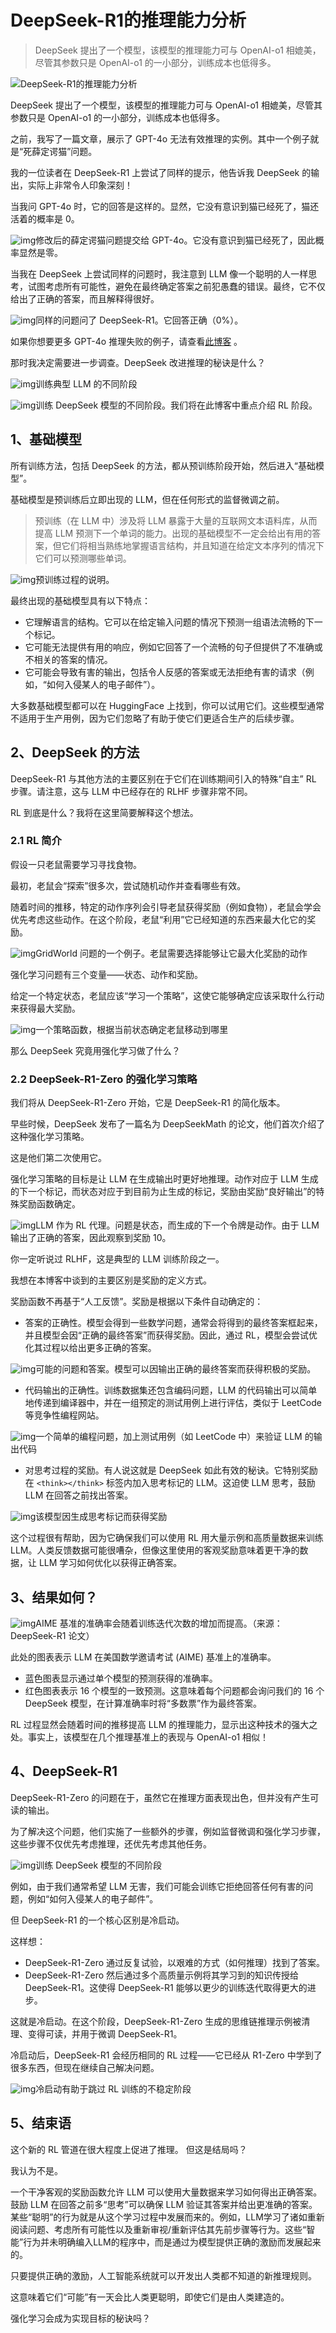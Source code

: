 # DeepSeek-R1的推理能力分析

> DeepSeek 提出了一个模型，该模型的推理能力可与 OpenAI-o1 相媲美，尽管其参数只是 OpenAI-o1 的一小部分，训练成本也低得多。

![DeepSeek-R1的推理能力分析](http://www.hubwiz.com/blog/content/images/size/w2000/2025/02/deepseek-r1-reasoning-capabilities-analysis-1.png)

DeepSeek 提出了一个模型，该模型的推理能力可与 OpenAI-o1 相媲美，尽管其参数只是 OpenAI-o1 的一小部分，训练成本也低得多。

之前，我写了一篇文章，展示了 GPT-4o 无法有效推理的实例。其中一个例子就是“死薛定谔猫”问题。

我的一位读者在 DeepSeek-R1 上尝试了同样的提示，他告诉我 DeepSeek 的输出，实际上非常令人印象深刻！

当我问 GPT-4o 时，它的回答是这样的。显然，它没有意识到猫已经死了，猫还活着的概率是 0。

![img](http://www.hubwiz.com/blog/content/images/2025/02/image-89.png)修改后的薛定谔猫问题提交给 GPT-4o。它没有意识到猫已经死了，因此概率显然是零。

当我在 DeepSeek 上尝试同样的问题时，我注意到 LLM 像一个聪明的人一样思考，试图考虑所有可能性，避免在最终确定答案之前犯愚蠢的错误。最终，它不仅给出了正确的答案，而且解释得很好。

![img](http://www.hubwiz.com/blog/content/images/2025/02/image-90.png)同样的问题问了 DeepSeek-R1。它回答正确（0%）。

如果你想要更多 GPT-4o 推理失败的例子，请查看[此博客](https://ai.gopubby.com/is-gpt-4o-dumber-than-a-3yo-apparently-yes-d97d2adc017e?source=post_page-----d0add267197d--------------------------------) 。

那时我决定需要进一步调查。DeepSeek 改进推理的秘诀是什么？

![img](http://www.hubwiz.com/blog/content/images/2025/02/image-91.png)训练典型 LLM 的不同阶段

![img](http://www.hubwiz.com/blog/content/images/2025/02/image-92.png)训练 DeepSeek 模型的不同阶段。我们将在此博客中重点介绍 RL 阶段。

## 1、基础模型

所有训练方法，包括 DeepSeek 的方法，都从预训练阶段开始，然后进入“基础模型”。

基础模型是预训练后立即出现的 LLM，但在任何形式的监督微调之前。

> 预训练（在 LLM 中）涉及将 LLM 暴露于大量的互联网文本语料库，从而提高 LLM 预测下一个单词的能力。出现的基础模型不一定会给出有用的答案，但它们将相当熟练地掌握语言结构，并且知道在给定文本序列的情况下它们可以预测哪些单词。

![img](http://www.hubwiz.com/blog/content/images/2025/02/image-93.png)预训练过程的说明。

最终出现的基础模型具有以下特点：

- 它理解语言的结构。它可以在给定输入问题的情况下预测一组语法流畅的下一个标记。
- 它可能无法提供有用的响应，例如它回答了一个流畅的句子但提供了不准确或不相关的答案的情况。
- 它可能会导致有害的输出，包括令人反感的答案或无法拒绝有害的请求（例如，“如何入侵某人的电子邮件”）。

大多数基础模型都可以在 HuggingFace 上找到，你可以试用它们。这些模型通常不适用于生产用例，因为它们忽略了有助于使它们更适合生产的后续步骤。

## 2、DeepSeek 的方法

DeepSeek-R1 与其他方法的主要区别在于它们在训练期间引入的特殊“自主” RL 步骤。请注意，这与 LLM 中已经存在的 RLHF 步骤非常不同。

RL 到底是什么？我将在这里简要解释这个想法。

### 2.1 RL 简介

假设一只老鼠需要学习寻找食物。

最初，老鼠会“探索”很多次，尝试随机动作并查看哪些有效。

随着时间的推移，特定的动作序列会引导老鼠获得奖励（例如食物），老鼠会学会优先考虑这些动作。在这个阶段，老鼠“利用”它已经知道的东西来最大化它的奖励。

![img](http://www.hubwiz.com/blog/content/images/2025/02/image-94.png)GridWorld 问题的一个例子。老鼠需要选择能够让它最大化奖励的动作

强化学习问题有三个变量——状态、动作和奖励。

给定一个特定状态，老鼠应该“学习一个策略”，这使它能够确定应该采取什么行动来获得最大奖励。

![img](http://www.hubwiz.com/blog/content/images/2025/02/image-95.png)一个策略函数，根据当前状态确定老鼠移动到哪里

那么 DeepSeek 究竟用强化学习做了什么？

### 2.2 DeepSeek-R1-Zero 的强化学习策略

我们将从 DeepSeek-R1-Zero 开始，它是 DeepSeek-R1 的简化版本。

早些时候，DeepSeek 发布了一篇名为 DeepSeekMath 的论文，他们首次介绍了这种强化学习策略。

这是他们第二次使用它。

强化学习策略的目标是让 LLM 在生成输出时更好地推理。动作对应于 LLM 生成的下一个标记，而状态对应于到目前为止生成的标记，奖励由奖励“良好输出”的特殊奖励函数确定。

![img](http://www.hubwiz.com/blog/content/images/2025/02/image-96.png)LLM 作为 RL 代理。问题是状态，而生成的下一个令牌是动作。由于 LLM 输出了正确的答案，因此观察到奖励 10。

你一定听说过 RLHF，这是典型的 LLM 训练阶段之一。

我想在本博客中谈到的主要区别是奖励的定义方式。

奖励函数不再基于“人工反馈”。奖励是根据以下条件自动确定的：

- 答案的正确性。模型会得到一些数学问题，通常会将得到的最终答案框起来，并且模型会因“正确的最终答案”而获得奖励。因此，通过 RL，模型会尝试优化其过程以给出更多正确的答案。

![img](http://www.hubwiz.com/blog/content/images/2025/02/image-97.png)可能的问题和答案。模型可以因输出正确的最终答案而获得积极的奖励。

- 代码输出的正确性。训练数据集还包含编码问题，LLM 的代码输出可以简单地传递到编译器中，并在一组预定的测试用例上进行评估，类似于 LeetCode 等竞争性编程网站。

![img](http://www.hubwiz.com/blog/content/images/2025/02/image-98.png)一个简单的编程问题，加上测试用例（如 LeetCode 中）来验证 LLM 的输出代码

- 对思考过程的奖励。有人说这就是 DeepSeek 如此有效的秘诀。它特别奖励在 `<think></think>` 标签内加入思考标记的 LLM。这迫使 LLM 思考，鼓励 LLM 在回答之前找出答案。

![img](http://www.hubwiz.com/blog/content/images/2025/02/image-99.png)该模型因生成思考标记而获得奖励

这个过程很有帮助，因为它确保我们可以使用 RL 用大量示例和高质量数据来训练 LLM。人类反馈数据可能很嘈杂，但像这里使用的客观奖励意味着更干净的数据，让 LLM 学习如何优化以获得正确答案。

## 3、结果如何？

![img](http://www.hubwiz.com/blog/content/images/2025/02/image-100.png)AIME 基准的准确率会随着训练迭代次数的增加而提高。（来源：DeepSeek-R1 论文）

此处的图表表示 LLM 在美国数学邀请考试 (AIME) 基准上的准确率。

- 蓝色图表显示通过单个模型的预测获得的准确率。
- 红色图表表示 16 个模型的一致预测。这意味着每个问题都会询问我们的 16 个 DeepSeek 模型，在计算准确率时将“多数票”作为最终答案。

RL 过程显然会随着时间的推移提高 LLM 的推理能力，显示出这种技术的强大之处。事实上，该模型在几个推理基准上的表现与 OpenAI-o1 相似！

## 4、DeepSeek-R1

DeepSeek-R1-Zero 的问题在于，虽然它在推理方面表现出色，但并没有产生可读的输出。

为了解决这个问题，他们实施了一些额外的步骤，例如监督微调和强化学习步骤，这些步骤不仅优先考虑推理，还优先考虑其他任务。

![img](http://www.hubwiz.com/blog/content/images/2025/02/image-101.png)训练 DeepSeek 模型的不同阶段

例如，由于我们通常希望 LLM 无害，我们可能会训练它拒绝回答任何有害的问题，例如“如何入侵某人的电子邮件”。

但 DeepSeek-R1 的一个核心区别是冷启动。

这样想：

- DeepSeek-R1-Zero 通过反复试验，以艰难的方式（如何推理）找到了答案。
- DeepSeek-R1-Zero 然后通过多个高质量示例将其学习到的知识传授给 DeepSeek-R1。这使得 DeepSeek-R1 能够以更少的训练迭代取得更大的进步。

这就是冷启动。在这个阶段，DeepSeek-R1-Zero 生成的思维链推理示例被清理、变得可读，并用于微调 DeepSeek-R1。

冷启动后，DeepSeek-R1 会经历相同的 RL 过程——它已经从 R1-Zero 中学到了很多东西，但现在继续自己解决问题。

![img](http://www.hubwiz.com/blog/content/images/2025/02/image-102.png)冷启动有助于跳过 RL 训练的不稳定阶段

## 5、结束语

这个新的 RL 管道在很大程度上促进了推理。 但这是结局吗？

我认为不是。

一个干净客观的奖励函数允许 LLM 可以使用大量数据来学习如何得出正确答案。
鼓励 LLM 在回答之前多“思考”可以确保 LLM 验证其答案并给出更准确的答案。
某些“聪明”的行为就是从这个学习过程中发展而来的。例如，LLM学习了诸如重新阅读问题、考虑所有可能性以及重新审视/重新评估其先前步骤等行为。这些“智能”行为并未明确编入LLM的程序中，而是通过为模型提供正确的激励而发展起来的。

只要提供正确的激励，人工智能系统就可以开发出人类都不知道的新推理规则。

这意味着它们“可能”有一天会比人类更聪明，即使它们是由人类建造的。

强化学习会成为实现目标的秘诀吗？